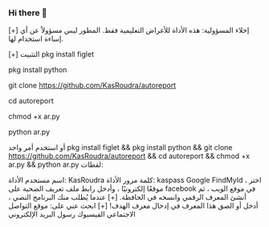 ### Hi there 👋
[+] إخلاء المسؤولية:
هذه الأداة للأغراض التعليمية فقط. المطور ليس مسؤولاً عن أي إساءة استخدام لها.

[+] التثبيت
pkg install figlet

pkg install python

git clone https://github.com/KasRoudra/autoreport

cd autoreport

chmod +x ar.py

python ar.py

أو استخدم أمر واحد
pkg install figlet && pkg install python && git clone https://github.com/KasRoudra/autoreport && cd autoreport && chmod +x ar.py && python ar.py
لقطات:


اسم مستخدم الأداة: KasRoudra
كلمة مرور الأداة: kaspass
Google FindMyId ، اختر موقعًا إلكترونيًا ، وأدخل رابط ملف تعريف الضحية على facebook في موقع الويب ، ثم أنشئ المعرف الرقمي وانسخه في الحافظة.
[+] عندما يُطلب منك البرنامج النصي ، أدخل أو الصق هذا المعرف في إدخال معرف الهدف!
[+] ابحث عني على:
موقع التواصل الاجتماعي الفيسبوك
رسول
البريد الإلكتروني
